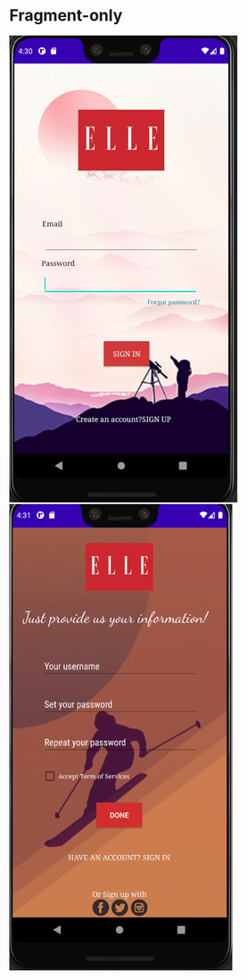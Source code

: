 # Fragment-only
![alt text](https://github.com/DuyNgoc2308/Fragment-only/blob/main/signin.PNG)
![alt text](https://github.com/DuyNgoc2308/Fragment-only/blob/main/Signup.PNG)

